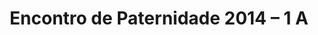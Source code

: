 ---
ID: 3615
title: 'Encontro de Paternidade 2014 &#8211; 1 A'
image-xl: ""
image-l: ""
image-sq-l: ""
image-sq-m: ""
post_excerpt: ""
layout: event
permalink: eventos/encontro-de-paternidade-2014
published: true
event:
  event_id: "76"
  event_slug: encontro-de-paternidade-2014
  event_owner: "10"
  event_status: "1"
  event_name: 'Encontro de Paternidade 2014 - 1 A'
  event_start_time: 00:00:00
  event_end_time: 00:00:00
  event_start_date: 2014-04-05
  event_end_date: 2014-04-06
  post_content: ""
  event_rsvp: "1"
  event_spaces: "150"
  location_id: "4"
  recurrence_id: null
  event_category_id: null
  event_attributes: 'a:3:{s:18:"wpcf-gn_post_autor";s:0:"";s:27:"wpcf-gn_post_imagem_credito";s:0:"";s:22:"wpcf-gn_post_destaques";s:17:"destaque_novidade";}'
  event_date_created: 2014-03-13 23:28:20
  event_date_modified: 2014-05-02 22:17:23
  recurrence: "0"
  recurrence_interval: null
  recurrence_freq: null
  recurrence_byday: null
  recurrence_byweekno: null
  blog_id: null
  group_id: "0"
  post_id: "3615"
  event_all_day: "1"
  event_private: "0"
  recurrence_days: "0"
  event_rsvp_date: 2014-03-31
  event_rsvp_time: 00:00:00
  event_rsvp_spaces: "1"
  recurrence_rsvp_days: null
location:
  location_id: "4"
  location_slug: sitio-vale-da-aguia
  location_name: Centro de Eventos Vale da Águia
  location_owner: "2"
  location_address: Rua Paulo Varchavtchik
  location_town: Sorocaba
  location_state: São Paulo
  location_postcode: Mapa (Goog
  location_region: ""
  location_country: BR
  location_latitude: "-23.488098"
  location_longitude: "-47.386986"
  post_content: |
    <a href="http://www.google.com/maps/ms?ie=UTF8&amp;hl=pt-BR&amp;msa=0&amp;msid=101029055973969387879.00047056afb7234e1fdba&amp;ll=-23.452538,-47.321548&amp;spn=0.143937,0.307274&amp;t=h&amp;z=12" target="_blank">Mapa (Google Maps</a>)
    
    <a href="http://www.gruponews.com.br/wp-content/uploads/2011/03/mapa-atualizado-ceva.pdf" target="_blank">Baixe o Mapa em PDF</a>
  post_id: "2210"
  blog_id: "0"
  location_status: "1"
  location_private: "0"
categories: ""
tags: ""
author: ""
wpcf-gn_post_imagem_credito:
  - ""
wpcf-gn_post_destaques:
  - nao_destaque
dsq_thread_id:
  - "5850103214"
post_date: 2014-03-13 23:28:20
---